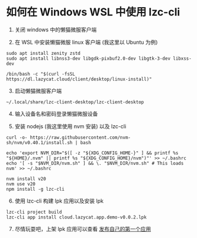 <!--
 * @Author: Bin
 * @Date: 2024-11-05
 * @FilePath: /lzc-developer-doc/docs/lzc-cli-wsl.md
-->
# 如何在 Windows WSL 中使用 lzc-cli

1. 关闭 windows 中的懒猫微服客户端

2. 在 WSL 中安装懒猫微服 linux 客户端 (我这里以 Ubuntu 为例)

```
sudo apt install zenity zstd
sudo apt install libnss3-dev libgdk-pixbuf2.0-dev libgtk-3-dev libxss-dev

/bin/bash -c "$(curl -fsSL https://dl.lazycat.cloud/client/desktop/linux-install)"
```

3. 启动懒猫微服客户端

```
~/.local/share/lzc-client-desktop/lzc-client-desktop
```

4. 输入设备名和密码登录懒猫微服设备

5. 安装 nodejs (我这里使用 nvm 安装) 以及 lzc-cli 

```
curl -o- https://raw.githubusercontent.com/nvm-sh/nvm/v0.40.1/install.sh | bash

echo 'export NVM_DIR="$([ -z "${XDG_CONFIG_HOME-}" ] && printf %s "${HOME}/.nvm" || printf %s "${XDG_CONFIG_HOME}/nvm")"' >> ~/.bashrc
echo '[ -s "$NVM_DIR/nvm.sh" ] && \. "$NVM_DIR/nvm.sh" # This loads nvm' >> ~/.bashrc

nvm install v20
nvm use v20
npm install -g lzc-cli
```

6. 使用 lzc-cli 构建 lpk 应用以及安装 lpk
```
lzc-cli project build
lzc-cli app install cloud.lazycat.app.demo-v0.0.2.lpk
```

7. 尽情玩耍吧，上架 lpk 应用可以查看 [发布自己的第一个应用](./publish-app.md)
